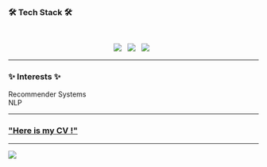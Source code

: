 <h3 align="left"><b>🛠 Tech Stack 🛠</b></h3>
</br>

<p align="center">
<img src="https://img.shields.io/badge/Python-3766AB?style=flat-square&logo=Python&logoColor=white"/></a> &nbsp
<img src="https://img.shields.io/badge/MySQL-4479A1?style=flat-square&logo=MySQL&logoColor=white"/></a> &nbsp 
<img src="https://img.shields.io/badge/Amazon AWS-232F3E?style=flat-square&logo=Amazon%20AWS&logoColor=white"/></a> &nbsp
</p>

---------------------------------

<h3 align="left"><b>  ✨ Interests ✨ </b></h3>
<p align="left">
Recommender Systems</br>
NLP
</p>

---------------------------------
[<div align=left><h3> "Here is my CV !" </h3></div>](https://github.com/emodel98/emodel98/blob/main/JiwonPyoCV(ENG).pdf) 

---------------------------------
<p align="left"> <a href="https://hits.seeyoufarm.com"><img src="https://hits.seeyoufarm.com/api/count/incr/badge.svg?url=https%3A%2F%2Fgithub.com%2Femodel98&count_bg=%23EBA5B3&title_bg=%23666666&icon=&icon_color=%23E7E7E7&title=hits&edge_flat=false"/></a></p>

<!--
**emodel98/emodel98** is a ✨ _special_ ✨ repository because its `README.md` (this file) appears on your GitHub profile.

Here are some ideas to get you started:

- 🔭 I’m currently working on ...
- 🌱 I’m currently learning ...
- 👯 I’m looking to collaborate on ...
- 🤔 I’m looking for help with ...
- 💬 Ask me about ...
- 📫 How to reach me: ...
- 😄 Pronouns: ...
- ⚡ Fun fact: ...
-->
